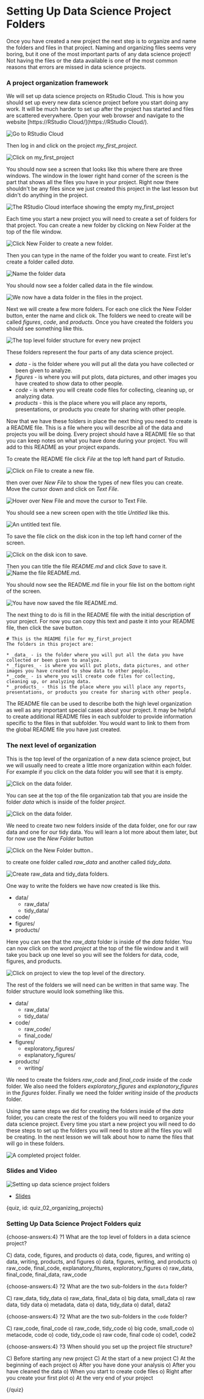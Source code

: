 # Setting Up Data Science Project Folders

Once you have created a new project the next step is to organize and name the folders and files in that project. Naming and organizing files seems very boring, but it one of the most important parts of any data science project! Not having the files or the data available is one of the most common reasons that errors are missed in data science projects. 


### A project organization framework

We will set up data science projects on RStudio Cloud. This is how you should set up every new data science project before you start doing any work. It will be much harder to set up after the project has started and files are scattered everywhere.  Open your web browser and navigate to the website [https://RStudio Cloud/](https://RStudio Cloud/).

![Go to RStudio Cloud](images/02_organizing_projects/02_fileorganization_organizing_projects-4.png)


Then log in and click on the project *my_first_project*.

![Click on my_first_project](images/02_organizing_projects/02_fileorganization_organizing_projects-5.png)



You should now see a screen that looks like this where there are three windows. The window in the lower right hand corner of the screen is the part that shows all the files you have in your project. Right now there shouldn't be any files since we just created this project in the last lesson but didn't do anything in the project. 

![The RStudio Cloud interface showing the empty my_first_project](images/02_organizing_projects/02_fileorganization_organizing_projects-6.png)



Each time you start a new project you will need to create a set of folders for that project. You can create a new folder by clicking on New Folder at the top of the file window. 

![Click New Folder to create a new folder.](images/02_organizing_projects/02_fileorganization_organizing_projects-7.png)


Then you can type in the name of the folder you want to create. First let's create a folder called _data_.

![Name the folder data](images/02_organizing_projects/02_fileorganization_organizing_projects-8.png)


You should now see a folder called data in the file window. 


![We now have a data folder in the files in the project.](images/02_organizing_projects/02_fileorganization_organizing_projects-9.png)

Next we will create a few more folders. For each one click the New Folder button, enter the name and click ok. The folders we need to create will be called *figures*, *code*, and *products*. Once you have created the folders you should see something like this.

![The top level folder structure for every new project](images/02_organizing_projects/02_fileorganization_organizing_projects-10.png)


These folders represent the four parts of any data science project. 

* _data_ - is the folder where you will put all the data you have collected or been given to analyze. 
* _figures_ - is where you will put plots, data pictures, and other images you have created to show data to other people. 
* _code_ - is where you will create code files for collecting, cleaning up, or analyzing data. 
* _products_ - this is the place where you will place any reports, presentations, or products you create for sharing with other people. 

Now that we have these folders in place the next thing you need to create is a README file. This is a file where you will describe all of the data and projects you will be doing. Every project should have a README file so that you can keep notes on what you have done during your project. You will add to this README as your project expands. 

To create the README file click _File_ at the top left hand part of Rstudio. 

![Click on File to create a new file.](images/02_organizing_projects/02_fileorganization_organizing_projects-11.png)

then over over _New File_ to show the types of new files you can create. Move the cursor down and click on _Text File_. 

![Hover over New File and move the cursor to Text File.](images/02_organizing_projects/02_fileorganization_organizing_projects-11.png)


You should see a new screen open with the title _Untitled_ like this. 

![An untitled text file.](images/02_organizing_projects/02_fileorganization_organizing_projects-13.png)



To save the file click on the disk icon in the top left hand corner of the screen. 

![Click on the disk icon to save. ](images/02_organizing_projects/02_fileorganization_organizing_projects-14.png)

Then you can title the file _README.md_ and click _Save_ to save it. 
![Name the file README.md. ](images/02_organizing_projects/02_fileorganization_organizing_projects-15.png)


You should now see the README.md file in your file list on the bottom right of the screen. 

![You have now saved the file README.md. ](images/02_organizing_projects/02_fileorganization_organizing_projects-16.png)


The next thing to do is fill in the README file with the initial description of your project. For now you can copy this text and paste it into your README file, then click the save button.  

```text
# This is the README file for my_first_project
The folders in this project are: 

* _data_ - is the folder where you will put all the data you have collected or been given to analyze. 
* _figures_ - is where you will put plots, data pictures, and other images you have created to show data to other people. 
* _code_ - is where you will create code files for collecting, cleaning up, or analyzing data. 
* _products_ - this is the place where you will place any reports, presentations, or products you create for sharing with other people.
```

The README file can be used to describe both the high level organization as well as any important special cases about your project. It may be helpful to create additional README files in each subfolder to provide information specific to the files in that subfolder. You would want to link to them from the global README file you have just created. 


### The next level of organization

This is the top level of the organization of a new data science project, but we will usually need to create a little more organization within each folder. For example if you click on the data folder you will see that it is empty. 

![Click on the data folder. ](images/02_organizing_projects/02_fileorganization_organizing_projects-17.png)


You can see at the top of the file organization tab that you are inside the folder *data* which is inside of the folder *project*. 

![Click on the data folder. ](images/02_organizing_projects/02_fileorganization_organizing_projects-18.png)


We need to create two new folders inside of the data folder, one for our raw data and one for our tidy data. You will learn a lot more about them later, but for now use the *New Folder* button

![Click on the New Folder button.. ](images/02_organizing_projects/02_fileorganization_organizing_projects-19.png)


to create one folder called *raw_data* and another called *tidy_data*. 

![Create raw_data and tidy_data folders. ](images/02_organizing_projects/02_fileorganization_organizing_projects-20.png)


One way to write the folders we have now created is like this. 

* data/
  * raw_data/
  * tidy_data/
* code/
* figures/
* products/

Here you can see that the *raw_data* folder is inside of the *data* folder. You can now click on the word *project* at the top of the file window and it will take you back up one level so you will see the folders for data, code, figures, and products. 

![Click on project to view the top level of the directory. ](images/02_organizing_projects/02_fileorganization_organizing_projects-21.png)



The rest of the folders we will need can be written in that same way. The folder structure would look something like this. 

* data/
  * raw_data/
  * tidy_data/
* code/
  * raw_code/
  * final_code/
* figures/
  * exploratory_figures/
  * explanatory_figures/
* products/
  * writing/
  
We need to create the folders *raw_code* and *final_code* inside of the *code* folder. We also need the folders *exploratory_figures* and *explanatory_figures* in the *figures* folder. Finally we need the folder *writing* inside of the *products* folder. 
  
Using the same steps we did for creating the folders inside of the *data* folder, you can create the rest of the folders you will need to organize your data science project. Every time you start a new project you will need to do these steps to set up the folders you will need to store all the files you will be creating. In the next lesson we will talk about how to name the files that will go in these folders. 

![A completed project folder. ](images/02_organizing_projects/02_fileorganization_organizing_projects-22.png)


### Slides and Video

![Setting up data science project folders](https://www.youtube.com/watch?v=uk9Pvmv-l4E)

* [Slides](https://docs.google.com/presentation/d/1jNeIkKjyVenNF5AEqNpspnLuKXSiXbg-I6VC_uy-b70/edit?usp=sharing)



{quiz, id: quiz_02_organizing_projects}

### Setting Up Data Science Project Folders quiz

{choose-answers:4}
?1 What are the top level of folders in a data science project?

C) data, code, figures, and products
o) data, code, figures, and writing
o) data, writing, products, and figures
o) data, figures, writing, and products
o) raw_code, final_code, explanatory_fitures, exploratory_figures
o) raw_data, final_code, final_data, raw_code

{choose-answers:4}
?2 What are the two sub-folders in the `data` folder?

C) raw_data, tidy_data
o) raw_data, final_data
o) big data, small_data
o) raw data, tidy data
o) metadata, data
o) data, tidy_data
o) data1, data2

{choose-answers:4}
?2 What are the two sub-folders in the `code` folder?

C) raw_code, final_code
o) raw_code, tidy_code
o) big code, small_code
o) metacode, code
o) code, tidy_code
o) raw code, final code
o) code1, code2

{choose-answers:4}
?3 When should you set up the project file structure?

C) Before starting any new project
C) At the start of a new project
C) At the beginning of each project
o) After you have done your analysis
o) After you have cleaned the data 
o) When you start to create code files
o) Right after you create your first plot
o) At the very end of your project

{/quiz}




